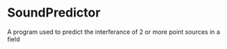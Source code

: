 SoundPredictor
==============

A program used to predict the interferance of 2 or more point sources in a field
